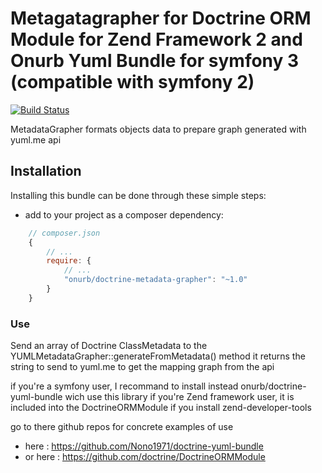 # Metagatagrapher for Doctrine ORM Module for Zend Framework 2 and Onurb Yuml Bundle for symfony 3 (compatible with symfony 2)

[![Build Status](https://travis-ci.org/Nono1971/Doctrine-MetadataGrapher.svg?branch=master)](https://travis-ci.org/Nono1971/Doctrine-MetadataGrapher)

MetadataGrapher formats objects data to prepare graph generated with yuml.me api

## Installation

Installing this bundle can be done through these simple steps:

- add to your project as a composer dependency:
```javascript
    // composer.json
    {
        // ...
        require: {
            // ...
            "onurb/doctrine-metadata-grapher": "~1.0"
        }
    }
```

### Use

Send an array of Doctrine ClassMetadata
to the YUMLMetadataGrapher::generateFromMetadata() method
it returns the string to send to yuml.me to get the mapping graph from the api

if you're a symfony user, I recommand to install instead onurb/doctrine-yuml-bundle wich use this library
if you're Zend framework user, it is included into the DoctrineORMModule if you install zend-developer-tools

go to there github repos for concrete examples of use
- here : https://github.com/Nono1971/doctrine-yuml-bundle
- or here : https://github.com/doctrine/DoctrineORMModule
